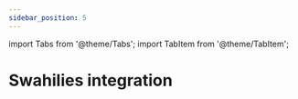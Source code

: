 ```yaml
---
sidebar_position: 5
---
```


import Tabs from '@theme/Tabs';
import TabItem from '@theme/TabItem';

# Swahilies integration




